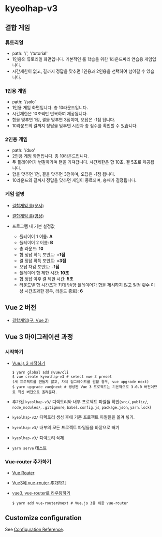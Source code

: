 # kyeolhap-v3

## 결합 게임

### 튜토리얼

- path: '/', '/tutorial'
- 1인용의 튜토리얼 화면입니다. 기본적인 룰 학습을 위한 1라운드짜리 연습용 게임입니다.
- 시간제한이 없고, 결까지 정답을 맞추면 1인용과 2인용을 선택하여 넘어갈 수 있습니다.

### 1인용 게임

- path: '/solo'
- 1인용 게임 화면입니다. 총 10라운드입니다.
- 시간제한은 10초씩만 반복하여 제공됩니다.
- 합을 맞추면 1점, 결을 맞추면 3점이며, 오답은 -1점 됩니다.
- 10라운드의 결까지 정답을 맞추면 시간과 총 점수를 확인할 수 있습니다.

### 2인용 게임

- path: '/duo'
- 2인용 게임 화면입니다. 총 10라운드입니다.
- 두 플레이어가 번갈아가며 턴을 가져갑니다. 시간제한은 합 10초, 결 5초로 제공됩니다.
- 합을 맞추면 1점, 결을 맞추면 3점이며, 오답은 -1점 됩니다.
- 10라운드의 결까지 정답을 맞추면 게임이 종료되며, 승패가 결정됩니다.

### 게임 설명

- [결합게임 룰(문서)](https://m.blog.naver.com/PostView.nhn?blogId=incpa&logNo=220089856861&proxyReferer=https:%2F%2Fwww.google.com%2F)

- [결합게임 룰(영상)](https://www.youtube.com/watch?v=ExiILzxGDBY)

- 프로그램 내 기본 설정값
  - 플레이어 1 이름: **A**
  - 플레이어 2 이름: **B**
  - 총 라운드: **10**
  - 합 정답 획득 포인트: **+1점**
  - 결 정답 획득 포인트: **+3점**
  - 오답 차감 포인트: **-1점**
  - 플레이어 합 제한 시간: **10초**
  - 합 정답 이후 결 제한 시간: **5초**
  - 라운드별 합 시간초과 최대 턴(양 플레이어가 합을 제시하지 않고 일정 횟수 이상 시간초과한 경우, 라운드 종료): **6**

## Vue 2 버전

- [결합게임(구, Vue 2)](https://github.com/JUKOOK/kyeolhap)

## Vue 3 마이그레이션 과정

### 시작하기

- [Vue.js 3 시작하기](https://v3.ko.vuejs.org/guide/migration/introduction.html)

  ```console
  $ yarn global add @vue/cli
  $ vue create kyeolhap-v3 # select vue 3 preset
  (새 프로젝트를 만들지 않고, 자체 업그레이드를 원할 경우, vue upgrade next)
  $ yarn upgrade vue@next # 생성된 Vue 3 프로젝트는 기본적으로 3.0.0 버전이므로 최신 버전으로 올려준다.
  ```

- 추가된 `kyeolhap-v3/` 디렉토리와 내부 프로젝트 파일들 확인(`src/`, `public/`, `node_modules/`, `.gitignore`, `babel.config.js`, `package.json`, `yarn.lock`)

- `kyeolhap-v2/` 디렉토리 생성 후에 기존 프로젝트 파일들을 옮겨 넣기.

- `kyeolhap-v3/` 내부의 모든 프로젝트 파일들을 바깥으로 빼기

- `kyeolhap-v3/` 디렉토리 삭제

- `yarn serve` 테스트

### Vue-router 추가하기

- [Vue Router](https://router.vuejs.org/kr/)

- [Vue3에 vue-router 추가하기](https://velog.io/@cindy-choi/Vue3-%EC%97%90-vue-route-%EC%B6%94%EA%B0%80%ED%95%98%EA%B8%B0)

- [vue3, vue-router로 라우팅하기](https://velog.io/@mahns/vue-router-vue3)

  ```console
  $ yarn add vue-router@next # Vue.js 3을 위한 vue-router
  ```

## Customize configuration

See [Configuration Reference](https://cli.vuejs.org/config/).
